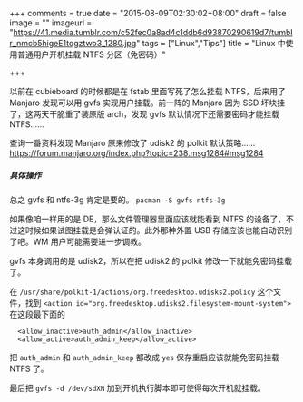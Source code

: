 +++
comments = true
date = "2015-08-09T02:30:02+08:00"
draft = false
image = ""
imageurl = "https://41.media.tumblr.com/c52fec0a8ad4c1ddb6d93870290619d7/tumblr_nmcb5higeE1tqgztwo3_1280.jpg"
tags = ["Linux","Tips"]
title = "Linux 中使用普通用户开机挂载 NTFS 分区（免密码）"

+++

以前在 cubieboard 的时候都是在 fstab 里面写死了怎么挂载 NTFS，后来用了 Manjaro 发现可以用 gvfs 实现用户挂载。前一阵的 Manjaro 因为 SSD 坏块挂了，这两天干脆重了装原版 arch，发现 gvfs 默认情况下还需要密码才能挂载 NTFS……

<!--more-->

查询一番资料发现 Manjaro 原来修改了 udisk2 的 polkit 默认策略……
https://forum.manjaro.org/index.php?topic=238.msg1284#msg1284

##### 具体操作
总之 gvfs 和 ntfs-3g 肯定是要的。
`pacman -S gvfs ntfs-3g`

如果像咱一样用的是 DE，那么文件管理器里面应该就能看到 NTFS 的设备了，不过这时候如果试图挂载是会弹认证的。此外那种外置 USB 存储应该也能自动识别了吧。WM 用户可能需要进一步调教。

gvfs 本身调用的是 udisk2，所以在把 udisk2 的 polkit 修改一下就能免密码挂载了。

在 `/usr/share/polkit-1/actions/org.freedesktop.udisks2.policy` 这个文件，找到 `<action id="org.freedesktop.udisks2.filesystem-mount-system">` 在这段最下面的

      <allow_inactive>auth_admin</allow_inactive>
      <allow_active>auth_admin_keep</allow_active>

把 `auth_admin` 和 `auth_admin_keep` 都改成 `yes` 保存重启应该就能免密码挂载 NTFS 了。

最后把 `gvfs -d /dev/sdXN` 加到开机执行脚本即可使得每次开机就挂载。